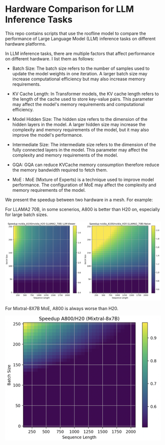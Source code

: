 # Hardware Comparison for LLM Inference Tasks

This repo contains scripts that use the roofline model to compare the performance of Large Language Model (LLM) inference tasks on different hardware platforms.

In LLM inference tasks, there are multiple factors that affect performance on different hardware. I list them as follows:

- Batch Size: The batch size refers to the number of samples used to update the model weights in one iteration. A larger batch size may increase computational efficiency but may also increase memory requirements.

- KV Cache Length: In Transformer models, the KV cache length refers to the length of the cache used to store key-value pairs. This parameter may affect the model's memory requirements and computational efficiency.

- Model Hidden Size: The hidden size refers to the dimension of the hidden layers in the model. A larger hidden size may increase the complexity and memory requirements of the model, but it may also improve the model's performance.

- Intermediate Size: The intermediate size refers to the dimension of the fully connected layers in the model. This parameter may affect the complexity and memory requirements of the model.

- GQA: GQA can reduce KVCache memory consumption therefore reduce the memory bandwidth required to fetch them.

- MoE : MoE (Mixture of Experts) is a technique used to improve model performance. The configuration of MoE may affect the complexity and memory requirements of the model.

We present the speedup between two hardware in a mesh. For example:

For LLAMA2 70B, in some scenerios, A800 is better than H20 on, especially for large batch sizes.

![The speedup of A800/H20 on LLAMA2 70B](./media/llama2_70b.png)


For  Mixtral-8X7B MoE, A800 is always worse than H20.

![The speedup of A800/H20 on Mistral-8x7B](./media/mistral7b_moe.png)